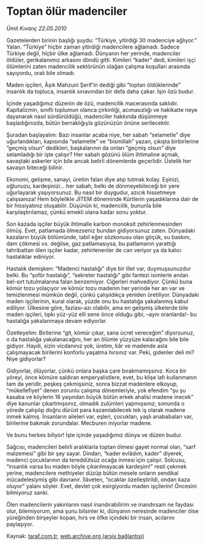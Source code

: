 # Toptan ölür madenciler

*Ümit Kıvanç 22.05.2010*

<div class="yazi"><p>Gazetelerden birinin başlığı şuydu: “Türkiye, yitirdiği 30 madenciye ağlıyor.” Yalan. “Türkiye” hiçbir zaman yitirdiği madencilere ağlamadı. Sadece Türkiye değil, hiçbir ülke ağlamadı. Dünyanın her yerinde, madenciler öldüler, gerikalanımız arkasını döndü gitti. Kimileri “kader” dedi, kimileri işçi ölümlerini zaten madencilik sektörünün olağan çalışma koşulları arasında sayıyordu, oralı bile olmadı.</p>
<p>Maden işçileri, Âşık Mahzuni Şerif’in dediği gibi “toptan öldüklerinde” insanlık da topluca, insanlık sınavından bir defa daha çakar. İşin özü budur.</p>
<p>İçinde yaşadığımız düzenin de özü, madencilik macerasında saklıdır. Kapitalizmin, sınıflı toplumun olanca çirkinliği, acımasızlığı ve hakikatte neye dayanarak nasıl sürdürüldüğü, madenciler hakkında düşünmeye başladığınızda, bütün berraklığıyla gözünüzün önüne serilecektir.</p>
<p>Şuradan başlayalım: Bazı insanlar acaba niye, her sabah “selametle” diye uğurlandıkları, kapısında “selametle” ve “bismillah” yazan, çıkışta birbirlerine “geçmiş olsun” dedikleri, başkalarının da onları “geçmiş olsun” diye selamladığı bir işte çalışır? Her sabah gözünü ölüm ihtimaline açmak, savaştaki askerler için bile ancak belirli dönemlerde geçerlidir. Üstelik her savaşın biteceği bilinir. </p>
<p>Ekonomi, gelişme, sanayi, üretim falan diye atıp tutmak kolay. Eşinizi, oğlunuzu, kardeşinizi... her sabah, belki de dönmeyebileceği bir yere uğurlayarak yaşıyorsunuz. Bu nasıl bir duygudur, azıcık hissetmeye çalışsanıza! Hem böylelikle JİTEM döneminde Kürtlerin yaşadıklarına dair de bir hissiyatınız oluşabilir. Düşünün ki, madencilik, bununla bile karşılaştırılamaz, çünkü emekli olana kadar sonu yoktur.</p>
<p>Son kazada işçiler büyük ihtimalle karbon monoksit zehirlenmesinden ölmüş. Evet, patlamada ölmezseniz bundan gidiyorsunuz zaten. Dünyadaki kazaların büyük bölümünde, tabiî eğer sözkonusu olan göçük, su baskını, dam çökmesi vs. değilse, gaz patlamasıysa, bu patlamanın yarattığı tahribattan ölen işçiler kadar, zehirlenenler de can veriyor ya da kalıcı hastalıklar ediniyor.</p>
<p>Hastalık demişken: “Madenci hastalığı” diye bir illet var, duymuşsunuzdur belki. Bu “şoför hastalığı”, “sekreter hastalığı” gibi fantezi isimlerle anılan bel-sırt tutulmalarına falan benzemiyor. Ciğerleri mahvediyor. Çünkü buna kömür tozu yolaçıyor ve kömür tozu madenin her yerinde her an var ve temizlenmesi mümkün değil, çünkü çalışıldıkça yeniden üretiliyor. Dünyadaki maden işçilerinin, kural olarak, yüzde onu bu hastalığa yakalanmış kabul ediliyor. Ülkesine göre, fazlası-azı olabilir, ama en gelişmiş ülkelerde bile maden işçileri, tıpkı yüz-yüz elli sene önce olduğu gibi, –aynı oranlarda!- bu hastalığa yakalanmaya devam ediyorlar. </p>
<p>Özetleyelim: Birilerine “git, kömür çıkar, sana ücret vereceğim” diyorsunuz, o da hastalığa yakalanacağını, her an ölümle yüzyüze kalacağını bile bile gidiyor. Haydi, sizin vicdanınız yok, üretim, kâr ve madende asla çalışmayacak birilerini konforlu yaşatma hırsınız var. Peki, gidenler deli mi? Niye gidiyorlar?</p>
<p>Gidiyorlar, ölüyorlar, çünkü onlara başka çare bırakmamışsınız. Koca bir yöreyi, önce kömüre saldıran emperyalistlere, evet, bu klişe lafı kullanmanın tam da yeridir, peşkeş çekmişsiniz, sonra bizzat madenlere elkoyup, “mükellefiyet” denen zorunlu çalışma dönemleriyle, yok efendim “şu şu kasaba ve köylerin 16 yaşından büyük bütün erkek ahalisi madene inecek” diye kanunlar çıkartmışsınız, olmadık zulümleri yapmışsınız; sonunda o yörede çalışılıp doğru dürüst para kazanılabilecek tek iş olarak madene inmek kalmış. İnsanların aileleri var, eşleri, çocukları, yaşlı anababaları var, birilerine bakmak zorundalar. Mecburen iniyorlar madene.</p>
<p>Ve bunu herkes biliyor! İşte içinde yaşadığımız dünya ve düzen budur.</p>
<p>Sağcısı, madencileri belirli aralıklarla toptan ölmesi gayet normal olan, “sarf malzemesi” gibi bir şey sayar. Dindarı, “kader evlâdım, kader” diyerek, madenci çocuklarının da tereddütsüz ocağa inmesi için çalışır. Solcusu, “insanlık varsa bu maden böyle çıkarılmayacak kardeşim!” resti çekmek yerine, madencilere methiyeler düzüp bütün mesele onların sendikal mücadelesiymiş gibi davranır. İlâveten, “ocaklar özelleştirildi, ondan kaza oluyor” yalanı söyler. Evet, devlet çok esirgiyordu maden işçilerini! Öncesini bilmiyoruz sanki.</p>
<p>Ölen madencilerin yakınlarını nasıl inandırabilirim ve inandırsam ne faydası olur, bilemiyorum, ama şunu bilsinler ki, dünyanın neresinde madenciler ölse yüreğinden birşeyler kopan, hırs ve öfke içindeki bir insan, acılarını paylaşıyor.</p></div>

Kaynak: [taraf.com.tr](http://www.taraf.com.tr:80/umit-kivanc/makale-toptan-olur-madenciler.htm), [web.archive.org (arşiv bağlantısı)](http://web.archive.org/web/20100524020553/http://www.taraf.com.tr:80/umit-kivanc/makale-toptan-olur-madenciler.htm)
